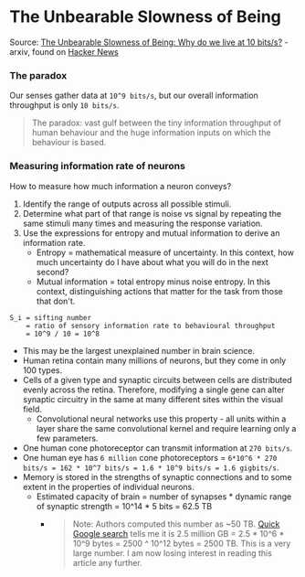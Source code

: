 # The Unbearable Slowness of Being

Source: [The Unbearable Slowness of Being: Why do we live at 10 bits/s?](https://arxiv.org/abs/2408.10234v2) - arxiv, found on [Hacker News](https://news.ycombinator.com/item?id=42449602)

### The paradox

Our senses gather data at `10^9 bits/s`, but our overall information throughput is only `10 bits/s`.

> The paradox: vast gulf between the tiny information throughput of human behaviour and the huge information inputs on which the behaviour is based.

### Measuring information rate of neurons

How to measure how much information a neuron conveys?

1. Identify the range of outputs across all possible stimuli.
2. Determine what part of that range is noise vs signal by repeating the same stimuli many times and measuring the response variation.
3. Use the expressions for entropy and mutual information to derive an information rate.
   * Entropy = mathematical measure of uncertainty. In this context, how much uncertainty do I have about what you will do in the next second?
   * Mutual information = total entropy minus noise entropy. In this context, distinguishing actions that matter for the task from those that don't.

```
S_i = sifting number 
    = ratio of sensory information rate to behavioural throughput 
    = 10^9 / 10 = 10^8
```

* This may be the largest unexplained number in brain science.
* Human retina contain many millions of neurons, but they come in only 100 types.
* Cells of a given type and synaptic circuits between cells are distributed evenly across the retina. Therefore, modifying a single gene can alter synaptic circuitry in the same at many different sites within the visual field.
  * Convolutional neural networks use this property - all units within a layer share the same convolutional kernel and require learning only a few parameters.
* One human cone photoreceptor can transmit information at `270 bits/s`.
* One human eye has `6 million` cone photoreceptors = `6*10^6 * 270 bits/s = 162 * 10^7 bits/s = 1.6 * 10^9 bits/s = 1.6 gigbits/s`.
* Memory is stored in the strengths of synaptic connections and to some extent in the properties of individual neurons.
  * Estimated capacity of brain = number of synapses \* dynamic range of synaptic strength = 10^14 \* 5 bits = 62.5 TB
    * > Note: Authors computed this number as \~50 TB. [Quick Google search](https://www.google.com/search?q=capacity+of+brain+in+gb) tells me it is 2.5 million GB = 2.5 \* 10^6 \* 10^9 bytes = 2500 ^ 10^12 bytes = 2500 TB. This is a very large number. I am now losing interest in reading this article any further.
